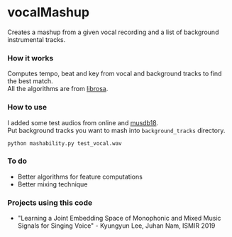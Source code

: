 # vocalMashup
Creates a mashup from a given vocal recording and a list of background instrumental tracks. 

### How it works 
Computes tempo, beat and key from vocal and background tracks to find the best match.   
All the algorithms are from [librosa](https://librosa.github.io/librosa/).  

### How to use 
I added some test audios from online and [musdb18](https://sigsep.github.io/datasets/musdb.html).   
Put background tracks you want to mash into `background_tracks` directory. 
```
python mashability.py test_vocal.wav
```

### To do
* Better algorithms for feature computations 
* Better mixing technique


### Projects using this code
* "Learning a Joint Embedding Space of Monophonic and Mixed Music Signals for Singing Voice" - Kyungyun Lee, Juhan Nam, ISMIR 2019


